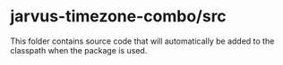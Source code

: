 # jarvus-timezone-combo/src

This folder contains source code that will automatically be added to the classpath when
the package is used.

